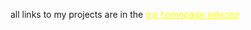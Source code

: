 all links to my projects are in the <a style="color: yellow;" href="https://omgwer.github.io/ispring_learn/index.html"> my homepage selector</a>
